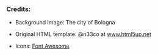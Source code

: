 ### Credits:

* Background Image: The city of Bologna

* Original HTML template: @n33co at www.html5up.net

* Icons:
		[Font Awesome](fortawesome.github.com/Font-Awesome)
